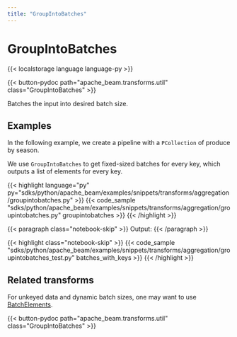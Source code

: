 ```yaml
---
title: "GroupIntoBatches"
---
```

<!--
Licensed under the Apache License, Version 2.0 (the "License");
you may not use this file except in compliance with the License.
You may obtain a copy of the License at

http://www.apache.org/licenses/LICENSE-2.0

Unless required by applicable law or agreed to in writing, software
distributed under the License is distributed on an "AS IS" BASIS,
WITHOUT WARRANTIES OR CONDITIONS OF ANY KIND, either express or implied.
See the License for the specific language governing permissions and
limitations under the License.
-->

# GroupIntoBatches

{{< localstorage language language-py >}}

{{< button-pydoc path="apache_beam.transforms.util" class="GroupIntoBatches" >}}

Batches the input into desired batch size.

## Examples

In the following example, we create a pipeline with a `PCollection` of produce by season.

We use `GroupIntoBatches` to get fixed-sized batches for every key, which outputs a list of elements for every key.

{{< highlight language="py" py="sdks/python/apache_beam/examples/snippets/transforms/aggregation/groupintobatches.py" >}}
{{< code_sample "sdks/python/apache_beam/examples/snippets/transforms/aggregation/groupintobatches.py" groupintobatches >}}
{{< /highlight >}}

{{< paragraph class="notebook-skip" >}}
Output:
{{< /paragraph >}}

{{< highlight class="notebook-skip" >}}
{{< code_sample "sdks/python/apache_beam/examples/snippets/transforms/aggregation/groupintobatches_test.py" batches_with_keys >}}
{{< /highlight >}}

## Related transforms

<!-- TODO(BEAM-10889): Create a page for BatchElements and link to it here. //-->
For unkeyed data and dynamic batch sizes, one may want to use
[BatchElements](https://beam.apache.org/releases/pydoc/current/apache_beam.transforms.util.html#apache_beam.transforms.util.BatchElements).

{{< button-pydoc path="apache_beam.transforms.util" class="GroupIntoBatches" >}}
